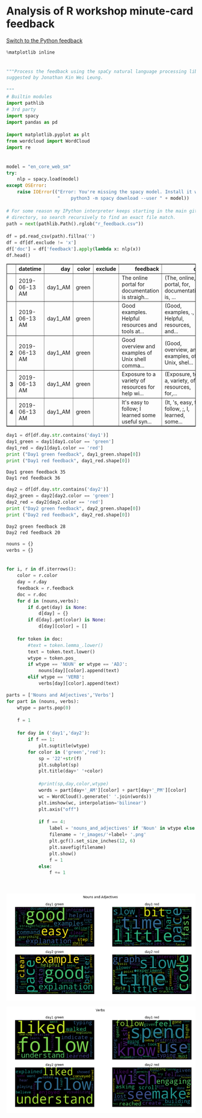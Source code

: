 
# Analysis of R workshop minute-card feedback
<a href="../python_wordclouds_md/python_wordclouds.md">Switch to the Python feedback</a>


```python
%matplotlib inline


"""Process the feedback using the spaCy natural language processing library
suggested by Jonathan Kin Wei Leung.

"""
# Builtin modules
import pathlib
# 3rd party
import spacy
import pandas as pd

import matplotlib.pyplot as plt
from wordcloud import WordCloud
import re


model = "en_core_web_sm"
try:
    nlp = spacy.load(model)
except OSError:
    raise IOError(("Error: You're missing the spacy model. Install it with:\n"
                   "    python3 -m spacy download --user " + model))

# For some reason my IPython interpreter keeps starting in the main git
# directory, so search recursively to find an exact file match.
path = next(pathlib.Path().rglob("r_feedback.csv"))

df = pd.read_csv(path).fillna('')
df = df[df.exclude != 'x']
df['doc'] = df['feedback'].apply(lambda x: nlp(x))
df.head()
```




<div>

<table border="1" class="dataframe">
  <thead>
    <tr style="text-align: right;">
      <th></th>
      <th>datetime</th>
      <th>day</th>
      <th>color</th>
      <th>exclude</th>
      <th>feedback</th>
      <th>doc</th>
    </tr>
  </thead>
  <tbody>
    <tr>
      <th>0</th>
      <td>2019-06-13 AM</td>
      <td>day1_AM</td>
      <td>green</td>
      <td></td>
      <td>The online portal for documentation is straigh...</td>
      <td>(The, online, portal, for, documentation, is, ...</td>
    </tr>
    <tr>
      <th>1</th>
      <td>2019-06-13 AM</td>
      <td>day1_AM</td>
      <td>green</td>
      <td></td>
      <td>Good examples.  Helpful resources and tools at...</td>
      <td>(Good, examples, .,  , Helpful, resources, and...</td>
    </tr>
    <tr>
      <th>2</th>
      <td>2019-06-13 AM</td>
      <td>day1_AM</td>
      <td>green</td>
      <td></td>
      <td>Good overview and examples of Unix shell comma...</td>
      <td>(Good, overview, and, examples, of, Unix, shel...</td>
    </tr>
    <tr>
      <th>3</th>
      <td>2019-06-13 AM</td>
      <td>day1_AM</td>
      <td>green</td>
      <td></td>
      <td>Exposure to a variety of resources for help wi...</td>
      <td>(Exposure, to, a, variety, of, resources, for,...</td>
    </tr>
    <tr>
      <th>4</th>
      <td>2019-06-13 AM</td>
      <td>day1_AM</td>
      <td>green</td>
      <td></td>
      <td>It's easy to follow; I learned some useful syn...</td>
      <td>(It, 's, easy, to, follow, ;, I, learned, some...</td>
    </tr>
  </tbody>
</table>
</div>




```python
day1 = df[df.day.str.contains('day1')]
day1_green = day1[day1.color == 'green']
day1_red = day1[day1.color == 'red']
print ("Day1 green feedback", day1_green.shape[0])
print ("Day1 red feedback", day1_red.shape[0])
```

    Day1 green feedback 35
    Day1 red feedback 36



```python
day2 = df[df.day.str.contains('day2')]
day2_green = day2[day2.color == 'green']
day2_red = day2[day2.color == 'red']
print ("Day2 green feedback", day2_green.shape[0])
print ("Day2 red feedback", day2_red.shape[0])
```

    Day2 green feedback 28
    Day2 red feedback 20



```python
nouns = {}
verbs = {}


for i, r in df.iterrows():
    color = r.color
    day = r.day
    feedback = r.feedback
    doc = r.doc
    for d in (nouns,verbs):
        if d.get(day) is None:
            d[day] = {}
        if d[day].get(color) is None:
            d[day][color] = []
            
    for token in doc:
        #text = token.lemma_.lower()
        text = token.text.lower()
        wtype = token.pos_
        if wtype == 'NOUN' or wtype == 'ADJ':
            nouns[day][color].append(text)
        elif wtype == 'VERB':
            verbs[day][color].append(text)
```


```python
parts = ['Nouns and Adjectives','Verbs']  
for part in (nouns, verbs):
    wtype = parts.pop(0)
    
    f = 1
    
    for day in ('day1','day2'):
        if f == 1:
            plt.suptitle(wtype)
        for color in ('green','red'):
            sp = '22'+str(f)
            plt.subplot(sp)
            plt.title(day+' '+color)

            #print(sp,day,color,wtype)
            words = part[day+'_AM'][color] + part[day+'_PM'][color]
            wc = WordCloud().generate(' '.join(words))
            plt.imshow(wc, interpolation='bilinear')
            plt.axis("off")
            
            if f == 4:
                label = 'nouns_and_adjectives' if 'Noun' in wtype else 'verbs'
                filename = 'r_images/'+label+ '.png'
                plt.gcf().set_size_inches(12, 6)
                plt.savefig(filename)
                plt.show()
                f = 1
            else:
                f += 1
            
                


```


![png](output_5_0.png)



![png](output_5_1.png)

